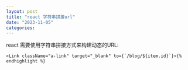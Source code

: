 ```yaml
---
layout: post
title: "react 字符串拼接url"
date: "2023-11-05"
categories: 
---
```

<p>react 需要使用字符串拼接方式来构建动态的URL:</p>

<pre>
<code>&lt;Link className=&quot;a-link&quot; target=&quot;_blank&quot; to={`/blog/${item.id}`}&gt;{% endhighlight %}

